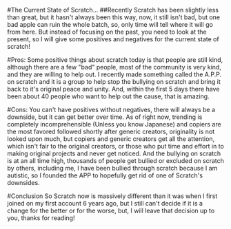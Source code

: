 #The Current State of Scratch...
##Recently Scratch has been slightly less than great, but it hasn't always been this way, now, it still isn't bad, but one bad apple can ruin the whole batch, so, only time will tell where it will go from here. But instead of focusing on the past, you need to look at the present, so I will give some positives and negatives for the current state of scratch!

#Pros: 
Some positive things about scratch today is that people are still kind, although there are a few "bad" people, most of the community is very kind, and they are willing to help out. I recently made something called the A.P.P. on scratch and it is a group to help stop the bullying on scratch and bring it back to it's original peace and unity. And, within the first 5 days there have been about 40 people who want to help out the cause, that is amazing.

#Cons:
You can't have positives without negatives, there will always be a downside, but it can get better over time. As of right now, trending is completely incomprehensible (Unless you know Japanese) and copiers are the most favored followed shortly after generic creators, originality is not looked upon much, but copiers and generic creators get all the attention, which isn't fair to the original creators, or those who put time and effort in to making original projects and never get noticed. And the bullying on scratch is at an all time high, thousands of people get bullied or excluded on scratch by others, including me, I have been bullied through scratch because I am autistic, so I founded the APP to hopefully get rid of one of Scratch's downsides.

#Conclusion
So Scratch now is massively different than it was when I first joined on my first account 6 years ago, but I still can't decide if it is a change for the better or for the worse, but, I will leave that decision up to you, thanks for reading!
